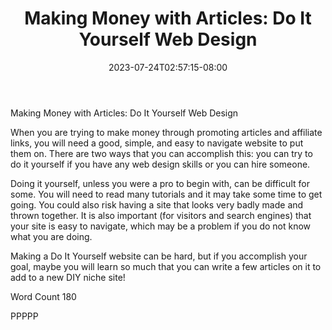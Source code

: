 ﻿---
title: "Making Money with Articles: Do It Yourself Web Design"
date: 2023-07-24T02:57:15-08:00
description: "Making Money With Articles Tips for Web Success"
featured_image: "/images/Making Money With Articles.jpg"
tags: ["Making Money With Articles"]
---

Making Money with Articles: Do It Yourself Web Design

When you are trying to make money through promoting articles and affiliate links, you will need a good, simple, and easy to navigate website to put them on. There are two ways that you can accomplish this: you can try to do it yourself if you have any web design skills or you can hire someone.

Doing it yourself, unless you were a pro to begin with, can be difficult for some. You will need to read many tutorials and it may take some time to get going. You could also risk having a site that looks very badly made and thrown together. It is also important (for visitors and search engines) that your site is easy to navigate, which may be a problem if you do not know what you are doing.

Making a Do It Yourself website can be hard, but if you accomplish your goal, maybe you will learn so much that you can write a few articles on it to add to a new DIY niche site!

Word Count 180

PPPPP
